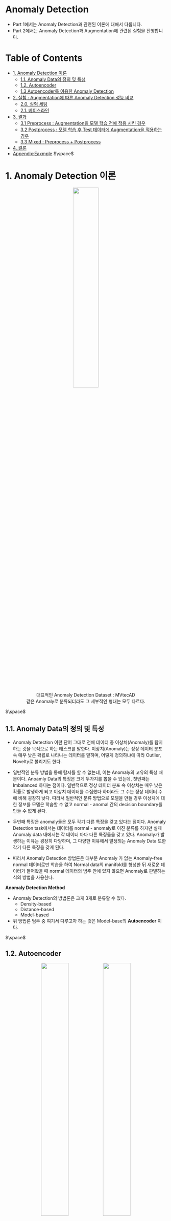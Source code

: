 # Anomaly Detection 
- Part 1에서는 Anomaly Detection과 관련된 이론에 대해서 다룹니다. 
- Part 2에서는 Anomaly Detection과 Augmentation에 관련된 실험을 진행합니다.

# Table of Contents 
- [1. Anomaly Detection 이론](#1-anomaly-detection-이론)
  - [1.1. Anomaly Data의 정의 및 특성](#11-anomaly-data의-정의-및-특성)
  - [1.2. Autoencoder](#12-autoencoder)
  - [1.3 Autoencoder를 이용한 Anomaly Detection](#13-autoencoder를-이용한-anomaly-detection)
- [2. 실험 : Augmentation에 따른 Anomaly Detection 성능 비교](#2-실험--augmentation에-따른-anomaly-detection-성능-비교)
  - [2.0. 실험 세팅](#20-실험-세팅)
  - [2.1. 베이스라인](#21-베이스라인)
- [3. 결과](#3-결과)
  - [3.1 Preprocess : Augmentation을 모델 학습 전에 적용 시킨 경우](#31-preprocess--augmentation을-모델-학습-전에-적용-시킨-경우)
  - [3.2 Postprocess : 모델 학습 후 Test 데이터에 Augmentation을 적용하는 경우](#32-postprocess--모델-학습-후-test-데이터에-augmentation을-적용하는-경우)
  - [3.3 Mixed : Preprocess + Postprocess](#33-mixed--preprocess--postprocess)
- [4. 결론](#4-결론)
- [Appendix:Eaxmple](https://github.com/crimama/BA/tree/main/3.Anomaly%20Detection/Example)
$\space$

# 1. Anomaly Detection 이론

<p align='center'><img src = 'https://user-images.githubusercontent.com/92499881/201667850-4c6a54ad-94c5-43bb-93fe-df0194236f93.png' width='40%',height='40%'>

<center>대표적인 Anomaly Detection Dataset : MVtecAD</center>  
<center>같은 Anomaly로 분류되더라도 그 세부적인 형태는 모두 다르다.</center>

$\space$

## 1.1. Anomaly Data의 정의 및 특성
- Anomaly Detection 이란 단어 그대로 전체 데이터 중 이상치(Anomaly)를 탐지하는 것을 목적으로 하는 태스크를 말한다. 이상치(Anomaly)는 정상 데이터 분포 속 매우 낮은 확률로 나타나는 데이터를 말하며, 어떻게 정의하냐에 따라 Outlier, Novelty로 불리기도 한다. 
  
- 일반적인 분류 방법을 통해 탐지를 할 수 없는데, 이는 Anomaly의 고유의 특성 때문이다. Anoamly Data의 특징은 크게 두가지를 뽑을 수 있는데, 첫번째는 Imbalanced 하다는 점이다. 일반적으로 정상 데이터 분포 속 이상치는 매우 낮은 확률로 발생하게 되고 이상치 데이터를 수집했다 하더라도 그 수는 정상 데이터 수에 비해 굉장히 낮다. 따라서 일반적인 분류 방법으로 모델을 만들 경우 이상치에 대한 정보를 모델은 학습할 수 없고 normal - anomal 간의 decision boundary를 만들 수 없게 된다. 
  
- 두번째 특징은 anomaly들은 모두 각기 다른 특징을 갖고 있다는 점이다. Anomaly Detection task에서는 데이터를 normal - anomaly로 이진 분류를 하지만 실제 Anomaly data 내에서는 각 데이터 마다 다른 특징들을 갖고 있다. Anomaly가 발생하는 이유는 굉장히 다양하며, 그 다양한 이유에서 발생되는 Anomaly Data 또한 각기 다른 특징을 갖게 된다. 
- 따라서 Anomaly Detection 방법론은 대부분 Anomaly 가 없는 Anomaly-free normal 데이터로만 학습을 하여 Normal data의 manifold를 형성한 뒤 새로운 데이터가 들어왔을 때 normal 데이터의 범주 안에 있지 않으면 Anomaly로 판별하는 식의 방법을 사용한다. 

**Anomaly Detection Method** 
- Anomaly Detection의 방법론은 크게 3개로 분류할 수 있다. 
  - Density-based 
  - Distance-based 
  - Model-based 
- 위 방법론 범주 중 여기서 다루고자 하는 것은 Model-base의 **Autoencoder** 이다. 

$\space$

## 1.2. Autoencoder

<figure class='half'>
    <p align='center'><img src = 'https://user-images.githubusercontent.com/92499881/201670009-d3e2128d-7d5f-4ab8-b412-a920c55c17a1.png' width='45%',height='50%'>
    <img src = 'https://user-images.githubusercontent.com/92499881/201671565-a7e5bf68-de12-466b-9c54-03002d93fab9.png' width='45%',height='50%'>
</figure>
<center>좌 : Autoencoder 구조 | 우 : Mnist를 이용하여 Autoencoder 학습한 결과</center>
<center>출처 : 강필성 교수님 비즈니스 애널리틱스 강의 자료</center>

$\space$

- Autoencoder란 대칭 구조를 갖고 있는 인코더와 디코더를 연결한 인공 신경망 구조로, 입력과 출력이 동일하다. 
- 인코더는 Input 데이터를 Embedding Vector를 압축하며, 디코더는 압축된 Embedding vector를 Input으로 받아 원래 데이터로 복원하는 구조로 학습이 진행된다. 
- 오토 인코더는 반드시 입력 변수의 수 보다 은닉 노드의 수가 더 적은 은닉 층이 있어야 하는데 이를 bottleneck layer 라고 한다. 
- 이러한 구조를 갖는 이유는 동일한 수의 노드를 갖게 되면 해당 Bottleneck layer는 단순히 입력을 외우게 되며 복원을 위한 Feature를 학습할 수 없게 되며, 오버피팅이 되는 것과 동일한 현상이 나타난다. 
- 기본적인 layer로는 MLP를 사용하지만 Convolution layer를 이용하여 Convolution Autoencoder를 만들 수 있다. 이 경우 디코더는 Convolution Transpose를 사용하거나 Upsampling 을 사용하여 데이터를 복원하게 된다. 

$\space$

## 1.3 Autoencoder를 이용한 Anomaly Detection 
<figure class='half'>
    <p align='center'><img src = 'https://user-images.githubusercontent.com/92499881/201673002-ee8d6909-9a0f-48f7-8d04-f5ae8d1938c8.png' width='45%',height='50%'>
    <img src = 'https://user-images.githubusercontent.com/92499881/201673015-31544a86-cc4e-403c-a6e0-fd013811a586.png' width='45%',height='50%'>
</figure>
<center>좌 : Reconstruction 방식 | 우 : Machine Learning 방식</center>
<center>출처 : 강필성 교수님 비즈니스 애널리틱스 강의 자료</center>

$\space$

- Autoencoder를 이용한 Anomaly Detection은 다양한 방법론이 있지만 학습된 Autoencoder를 어떻게 사용하냐에 따라 크게 두가지로 나눌 수 있다. 
    1. 학습된 Autoencoder를 모두 사용하는 Reconstruction 방식 
    2. 학습된 Encoder만을 이용하는 Machine Learning 방식 
```
Reconstruction Method
```
- Reconstruction 방식이란 Autoencoder를 통해 이미지를 Inference시킬 경우 복원된 이미지가 원래 이미지와의 차이를 이용해 Anomaly Detection을 하는 방식이다. Autoencoder는 Anomaly-free normal 데이터로만 학습 시키며 따라서 normal에 대한 정보만을 학습하게 된다. 이 경우 Autoencoder가 경험해 보지 못 한 Anomaly를 갖는 데이터가 input으로 들어오는 경우 정상적으로 복원 하는 것에 실패하게 된다. 
- 즉 Input 데이터와 Autoencoder 가 복원한 Output 데이터 간의 차이를 이용하여 Anomaly Detection을 수행하게 되며 l2 Norm, Cosine Similarity 등을 이용하여 Anomaly Score를 계산하게 된다. 
- 원본 이미지와 복원된 이미지 간의 차이를 Pixel 단위로 측정하여 Anomaly score를 산출할 수 있으므로 어느 특정 region, pixel이 anomaly인지 쉽게 알 수 있다는 장점이 있다. 
- 하지만 입력에 대한 약간의 변형에도 모델이 민감하게 반응하며, 최근에는 Test data 역시도 정상적으로 복원 해 내는 문제점이 두드러지고 있다. 
  - Reconstruction 방식의 경우 Normal데이터는 잘 복원하고 Test 데이터는 잘 복원하지 못 한다는 가정 하에 Anomaly Detection이 수행 되지만 Test data도 잘 복원 될 경우 이 가정이 깨지므로 정상적으로 Anoamly Detection을 수행할 수 없다. 
```
Machine learning
```
- Machine learning 방식이란 학습된 Autoencoder의 Encoder를 통해 얻어진 Embedding vectors를 이용하여 Anomaly detection을 수행하는 방식이다. 
- 앞서 Reconstruction 방식과 마찬가지로 Anomaly-free normal 데이터로만 학습 된 Autoencoder를 사용하며 해당 Autoencoder의 encoder는 Input 이미지의 Feature를 추출하는 역할을 하게 된다. 
- 추출된 Features들은 Input 데이터의 Representation으로 사용되며 OC-SVM 이나 Isolation forest, SVDD와 같은 Machine learning 기반의 Anomaly detection 방법론을 통해 Anomaly Detection을 수행하게 된다. 
  





$\space$

# 2. 실험 : Augmentation에 따른 Anomaly Detection 성능 비교  
- Augmentation이란 한정된 데이터의 양을 늘리기 위해 원본에 각종 변환을 적용하여 데이터를 증강시키는 기법입니다. 일반적으로 학습 전 이미지에 변형을 가하는 전처리 형식으로 사용 됩니다. 
- 이 Augmentation이 Anomaly Detection에 적용되었을 때 성능이 어떻게 변화하는지 확인하고자 합니다. 
- 사용된 베이스라인은 AutoEncoder와 OC-SVM으로, OC-SVM은 학습된 AutoEncoder의 인코더로 추출된 임베딩 벡터를 인풋으로 사용합니다. 
- 실험을 통해 확인하고자 하는 바는 아래와 같습니다. 
```
    1. Preprocess : 학습 전 Augmentation 적용 및 종류에 따른 성능 변화 
    2. Postprocess : Augmentation 없이 오토인코더 학습시킨 뒤 Test에 Augmentation을 적용시켜 Anomaly Detection을 수행시킬 때 성능 변화  
    2. Mixed process : Preprocess 와 Postprocess를 모두 적용 시킬 경우의 성능 변화 
```
$\space$

## 2.0. 실험 세팅 
**Train** 
- 기본 Baseline model을 Convolution Auto Encoder를 사용하며 loss function으로는 reconstruction error : l2 norm을 사용합니다. 사용하는 데이터셋은 MVtecAD의 hazelnut 데이터셋과 Carpet 데이터셋을 사용합니다. 
  
- Auto Encoder를 학습시킬 때는 Anomaly-free Training data를 사용하며 Test data inference 시에는 Normal - Anoaml 만 분류합니다. (세부적인 Anomaly category 무시)
  
- 적용되는 Augmentation 종류는 아래와 같습니다. 
  - Identical (No any Augmentation)
  - RandomCrop 
  - RandomAutoContrast 
  - RandomRotation
  - RandomGaussianBlur 
  - RandomSolarize
  - RandomVerticlal-horizontal flip 
  
**Anomaly Detection**
1. Reconstruction 
   - Reconstruction 방식은 Test data 추론 시 원본 이미지와 복원된 이미지 간의 l2 norm(Reconstruction error)을 계산하여 이를 Anomaly Score로 사용합니다. 
2. Machine Learning 
   - Machine Learning 방식은 Reconstruction 방식과 마찬가지로 AutoEncoder를 학습시킨 뒤 Encoder를 이용해 각 Test 이미지의 Embedding Vector를 추출하여 이를 Input으로 사용하 Machine learning에 적용합니다. 
   - 이 경우 먼저 Normal Train 데이터로 OC-SVM을 학습시킨 뒤 Test 데이터를 Inference합니다. 
- Metric 
  - 성능 비교를 위해 **AUROC**를 사용합니다. 
  - Normal 과 Anomal간의 class 비율이 imbalance하며 anomaly score를 normal과 anomal로 구분할 Threshold를 따로 결정하지 않더라도 성능을 비교할 수 있기 때문에 선택하였습니다. 

$\space$

## 2.1. 베이스라인 
**전처리 및 데이터 로더**
- 디렉토리로 부터 이미지 디렉토리 및 라벨 로드
- Train - Valid split 
- 이미지 디렉토리와 라벨을 이용해 데이터셋 및 로더 생성 
- Augmentation은 Train 데이터에만 적용 됨 
```python
#Datadir_init : 데이터 폴더로 부터 이미지 디렉토리와 라벨 가져오는 클래스 
class Datadir_init:
    def __init__(self,Dataset_dir='./Dataset/hazelnut'):
        self.Dataset_dir = Dataset_dir 
        
    def test_load(self):
        test_label_unique = pd.Series(sorted(glob(f'{self.Dataset_dir}/test/*'))).apply(lambda x : x.split('/')[-1]).values
        test_label_unique = {key:value for value,key in enumerate(test_label_unique)}
        self.test_label_unique = test_label_unique 

        test_dir = f'{self.Dataset_dir}/test/'
        label = list(test_label_unique.keys())[0]

        test_img_dirs = [] 
        test_img_labels = [] 
        for label in list(test_label_unique.keys()):
            img_dir = sorted(glob(test_dir +f'{label}/*'))
            img_label = np.full(len(img_dir),test_label_unique[label])
            test_img_dirs.extend(img_dir)
            test_img_labels.extend(img_label)
        return np.array(test_img_dirs),np.array(test_img_labels) 

    def train_load(self):
        train_img_dirs = sorted(glob(f'{self.Dataset_dir}/train/good/*.png'))
        return np.array(train_img_dirs) 

#MVtecADDataset : 앞서 읽어온 이미지 디렉토리와 라벨 데이터를 Datset으로 만들어 주는 클래스 
class MVtecADDataset(Dataset):
    def __init__(self,cfg,img_dirs,labels=None,Augmentation=None):
        super(MVtecADDataset,self).__init__()
        self.cfg = cfg 
        self.dirs = img_dirs 
        self.augmentation = self.__init_aug__(Augmentation)
        self.labels = self.__init_labels__(labels)

    def __len__(self):
        return len(self.dirs)

    def __init_labels__(self,labels):
        if np.sum(labels) !=None:
            return labels 
        else:
            return np.zeros(len(self.dirs))
    
    def __init_aug__(self,Augmentation):
        if Augmentation == None:
            augmentation = transforms.Compose([
                                                transforms.ToTensor(),
                                                transforms.Resize((self.cfg['img_size'],self.cfg['img_size']))
                                                #transforms.Normalize((0.485, 0.456, 0.406), (0.229, 0.224, 0.225))
                                            ])
        else: 
            augmentation = Augmentation 
        return augmentation                                      

    def __getitem__(self,idx):
        img_dir = self.dirs[idx]
        img = Image.open(img_dir)
        img = self.augmentation(img)

        if np.sum(self.labels) !=None:
            return img,self.labels[idx] 
        else:
            return img

#이미지 디렉토리 및 라벨 로드 
Data_dir = Datadir_init()
train_dirs = Data_dir.train_load()
test_dirs,test_labels = Data_dir.test_load()

#augmentation 
augmentation = transforms.Compose([
                        transforms.ToTensor(),
                        transforms.Resize((256,256))
    ])    

#Train-Valid split 
indx = int(len(train_dirs)*0.8)
train_dset = MVtecADDataset(cfg,train_dirs[:indx],Augmentation=augmentation)
valid_dset = MVtecADDataset(cfg,train_dirs[indx:])
test_dset = MVtecADDataset(cfg,test_dirs,test_labels)

#DataLoader 
train_loader = DataLoader(train_dset,batch_size=cfg['batch_size'],shuffle=True)
valid_loader = DataLoader(valid_dset,batch_size=cfg['batch_size'],shuffle=False)
test_loader = DataLoader(test_dset,batch_size=cfg['batch_size'],shuffle=False)            
```

  
**Augmentation 구성**
- Augmentation은 아무것도 적용하지 않는 경우까지 포함해 총 7개 경우의 수가 있음 
- 각 Augmentation 구성은 1개의 Augmentation으로만 이루어져 있으며 Random Crop을 제외한 나머지는 모두 256으로 Resize되게 구성 됨  
- 위 코드에서는 예시로 Baseline Augmentation을 작성 하였지만 실제 실험에서는 아래 Augmentation을 하나씩 바꿔가며 진행 
```python
def create_transformation(cfg):
    
    aug1 = transforms.Compose([
                        transforms.ToTensor(),
                        transforms.RandomCrop((256,256))
    ])
    
    aug2 = transforms.Compose([
                            transforms.ToTensor(),
                            transforms.RandomAutocontrast(),
                            transforms.Resize((cfg['img_size'],cfg['img_size']))
    ])

    aug3 = transforms.Compose([
                            transforms.ToTensor(),
                            transforms.RandomRotation(degrees=20),
                            transforms.Resize((cfg['img_size'],cfg['img_size']))
    ])
    aug4 = transforms.Compose([
                            transforms.ToTensor(),
                            transforms.GaussianBlur(11),
                            transforms.Resize((cfg['img_size'],cfg['img_size']))
    ])

    aug5 = transforms.Compose([
                            transforms.ToTensor(),
                            transforms.RandomSolarize(0.1),
                            transforms.Resize((cfg['img_size'],cfg['img_size']))
    ])
    aug6 = transforms.Compose([
                            transforms.ToTensor(),
                            transforms.RandomHorizontalFlip(0.5),
                            transforms.RandomVerticalFlip(0.5),
                            transforms.Resize((cfg['img_size'],cfg['img_size']))\
    ])                                           
    aug_default = transforms.Compose([
                        transforms.ToTensor(),
                        transforms.Resize((256,256))
    ])                        

    Transformation_set = {} 
    Transformation_set = { key:value for key,value in enumerate([aug1,aug2,aug3,aug4,aug5,aug6,aug_default])}
    return  Transformation_set[cfg['aug_number']]
```
**모델구성** 
- Convolution Autoencoder는 대칭 구조로 인코더와 디코더로 구성되어 있음 
- 인코더는 Convolution layer를 기본으로 하며 `stride=2` 를 통해 Input 이 Downsampling이 되고 linear projection을 통해 embedding vector를 추출 함 
- 디코더는 Conovlution Transpose layer를 기본으로 하며 Input으로 embedding vector를 받으며 Convolution transpose에 적용할 수 있도록 reshape, unflatten을 거친뒤 ConvTranspose(`stride=2`)를 통해 Upsampling이 된다. 
  
```python
class MVtecEncoder(nn.Module):
    def __init__(self,encoded_space_dim):
        super(MVtecEncoder,self).__init__()

        self.encoder_cnn = nn.Sequential(
                                        nn.Conv2d(in_channels=3,out_channels=8,kernel_size=3,stride=2,padding=1),
                                        nn.BatchNorm2d(8),
                                        nn.ReLU(),
                                        nn.Conv2d(in_channels=8,out_channels=16,kernel_size=3,stride=2,padding=1),
                                        nn.BatchNorm2d(16),
                                        nn.ReLU(),
                                        nn.Conv2d(in_channels=16,out_channels=32,kernel_size=3,stride=2,padding=1),
                                        nn.BatchNorm2d(32),
                                        nn.ReLU(),
                                        nn.Conv2d(in_channels=32,out_channels=64,kernel_size=3,stride=2,padding=1),
                                        nn.ReLU(),
                                        nn.BatchNorm2d(64),
                                        nn.Conv2d(in_channels=64,out_channels=128,kernel_size=3,stride=2,padding=1),
                                        nn.ReLU()
)

        self.flatten = nn.Flatten(start_dim=1)
        self.encoder_lin = nn.Sequential(
                                        nn.Linear(8*8*128,512),
                                        nn.ReLU(True),
                                        nn.Linear(512,encoded_space_dim)
                                        )
        

    def forward(self,x):
        x = self.encoder_cnn(x)
        x = self.flatten(x)
        x = self.encoder_lin(x)
        return x 

class MVtecDecoder(nn.Module):
    def __init__(self,encoded_space_dim):
        super(MVtecDecoder,self).__init__()       

        self.decoder_lin = nn.Sequential(
            nn.Linear(encoded_space_dim,512),
            nn.ReLU(True),
            nn.Linear(512,7*7*128),
            nn.ReLU(True)
        )
        self.unflatten = nn.Unflatten(dim=1,unflattened_size=(128,7,7))      

        self.decoder_cnn = nn.Sequential(
                            nn.ConvTranspose2d(128,64,3,stride=2,output_padding=1),
                            nn.BatchNorm2d(64),
                            nn.ReLU(True),
                            nn.ConvTranspose2d(64,32,3,stride=2,padding=1,output_padding=1),
                            nn.BatchNorm2d(32),
                            nn.ReLU(True),
                            nn.ConvTranspose2d(32,16,3,stride=2,padding=1,output_padding=1),
                            nn.BatchNorm2d(16),
                            nn.ReLU(True),
                            nn.ConvTranspose2d(16,8,3,stride=2,padding=1,output_padding=1),
                            nn.BatchNorm2d(8),
                            nn.ReLU(True),
                            nn.ConvTranspose2d(8,3,3,stride=2,padding=1,output_padding=1)
        )
    def forward(self,x):
        x = self.decoder_lin(x)
        x = self.unflatten(x)
        x = self.decoder_cnn(x)
        x = torch.sigmoid(x)
        return x 

class Convolution_Auto_Encoder(nn.Module):
    def __init__(self,Encoder,Decoder,encoded_space_dim ):
        super(Convolution_Auto_Encoder,self).__init__()
        self.encoder = Encoder(encoded_space_dim)
        self.decoder = Decoder(encoded_space_dim)

    def forward(self,x):
        x = self.encoder(x)
        x = self.decoder(x)
        return x         
```

**학습 전 객체 생성**
- 학습에 필요한 객체들을 생성해 줌 
```python 
#Config 에서 설정한 space_dim(bottleneck size) 대로 오토인코더 생성 
model = Convolution_Auto_Encoder(MVtecEncoder,MVtecDecoder,cfg['encoded_space_dim']).to(cfg['device'])
criterion = nn.MSELoss()
optimizer = torch.optim.AdamW(model.parameters(),lr=cfg['lr'],weight_decay=cfg['weight_decay'])
scheduler = torch.optim.lr_scheduler.CosineAnnealingLR(optimizer,T_max=100,eta_min=0) #optimizer learning rate 조절 용 Scheduler 

```
**모델 학습**

```python
total_train_loss = [] 
total_valid_loss = [] 
best_valid_loss = np.inf 
for epoch in tqdm(range(cfg['Epochs'])):
    model.train() 
    optimizer.zero_grad()
    train_loss = [] 
#Train Process 
    for img,_ in train_loader:
        img = img.to(cfg['device']).type(torch.float32)
        y_pred = model(img).type(torch.float32)
        loss = criterion(img,y_pred)

        #Backpropagation 
        loss.backward()
        optimizer.step()
        train_loss.append(loss.detach().cpu().numpy())
    scheduler.step()        

#Valid process 
    model.eval()
    valid_loss = [] 
    with torch.no_grad():
        for img,_ in valid_loader:
            img = img.to(cfg['device'])
            y_pred = model(img)
            loss = criterion(img,y_pred)
            valid_loss.append(loss.detach().cpu().numpy())
    print(f'\t epoch : {epoch+1} valid loss : {np.mean(valid_loss):.3f}')
    #시각화 
    fig, (ax1,ax2) = plt.subplots(ncols=2,nrows=1,figsize=(5, 5))
    ax1.imshow(img[0].detach().cpu().permute(1,2,0).numpy())
    ax2.imshow(y_pred[0].detach().cpu().permute(1,2,0).numpy())
    plt.show()
```
**학습 후 테스트 Inference**
- 학습은 오토인코더 한개만 진행 되지만 Metric은 두가지가 진행 됨 
- **Reconstruction** 방식과 **Machine learning : OC-SVM** 
- 동일한 학습된 오토인코더를 사용하되 OC-SVM은 인코더만 사용 함
```python
#오토인코더를 모두 사용하는 Reconstruction과 Encoder만을 사용하는 Machinelearning 모두 진행 
encoder = model.encoder 
Pred_imgs = [] 
Pred_vecs = [] 
True_imgs = [] 
True_labels = []
for img,label in test_loader:
    img,label = img.to(cfg['device']).type(torch.float32),label.to(cfg['device']).type(torch.float32)

    with torch.no_grad():
        Pred_img = model(img)
        Pred_vec = encoder(img)

    Pred_imgs.extend(Pred_img.detach().cpu().numpy())
    Pred_vecs.extend(Pred_vec.detach().cpu().numpy())
    True_imgs.extend(img.detach().cpu().numpy())
    True_labels.extend(label.detach().numpy())

#머신러닝의 OC-SVM을 학습시키기 위했선 Training 데이터도 필요함 
Train_vecs = [] 
Train_labels = [] 

for img,label in train_loader:
    img,label = img.to(cfg['device']).type(torch.float32),label.to(cfg['device']).type(torch.float32)

    with torch.no_grad():
        Train_vec = encoder(img)
    Train_vecs.extend(Train_vec.detach().cpu().numpy())
    Train_labels.extend(label.detach().cpu().numpy())

Train_vecs = np.array(Train_vecs)
Train_labels = np.array(Train_labels)
```

**테스트 데이터 평가 : Reconstruction**
```python 
#Reconstruction 방법론을 이용한 경우 각 이미지의 Anomaly Score 계산 -> MSE를 사용 함 
from sklearn.metrics import roc_curve,auc 
test_score = np.mean(np.array(Pred_imgs-True_imgs).reshape(len(True_labels),-1)**2,axis=1)
fpr,tpr,threshold = roc_curve(True_labels,test_score,pos_label=0)
AUROC = round(auc(fpr,tpr),4)
```

**테스트 데이터 평가 : Machine learning**
```python
#Machine learning : OC-SVM 방법론을 이용한 경우 Train - normal 데이터로 학습한 뒤 Test 데이터 Inference 
#우선 normal 데이터의 스케일링 진행 
from sklearn.preprocessing import MinMaxScaler
minmax = MinMaxScaler()
train_normalized_vecs = minmax.fit_transform(Train_vecs)
test_normalized_vecs = minmax.transform(Pred_vecs)

#Test 라벨 정제 
'''
- Test 라벨의 경우 Anomaly가 세부 카테고리로 나뉘어 있음 
- 이를 Anomaly  하나로 통합해야 함 
- 기존의 Normal의 라벨은 2 이므로 나머지는 모두 1로 바꾼 뒤 2를 -1로 변환 함 
- True_labels == Test 데이터의 진짜 라벨 
'''
True_labels = np.where(True_labels==2,True_labels,1)  
True_labels = np.where(True_labels==1,True_labels,-1) # Anomaly:-1, normal:1

#모델 학습 
from sklearn.svm import OneClassSVM
model = OneClassSVM()
model.fit(train_normalized_vecs)
Pred_labels = model.predict(test_normalized_vecs)
preds = model.score_samples(test_normalized_vecs)

#AUROC 계산 
fpr,tpr,threshold = roc_curve(preds,True_labels,pos_label=1)
AUROC = round(auc(fpr, tpr),4)
```

$\space$

# 3. 결과 
## 3.1 Preprocess : Augmentation을 모델 학습 전에 적용 시킨 경우
**AUROC 결과**  
<p align='center'><img src = 'https://user-images.githubusercontent.com/92499881/202158611-03d9286a-b914-46d1-89b0-65968eb6590e.png' width='90%',height='100%'>

**ROC-Curve**
<center>Dataset : Hazlenut</center>
<figure class='half'>
   <p align='center'><img src = 'https://user-images.githubusercontent.com/92499881/201528003-c1b27965-ca5a-49f4-8567-0194c2ab8839.png' width='35%',height='30%'>
   <img src = 'https://user-images.githubusercontent.com/92499881/201529458-e01bcb86-7460-4301-b1c4-68af7add49e1.png' width='35%',height='30%'>
</figure>
<center>Dataset : Carpet</center>
<figure class='half'>
   <p align='center'><img src = 'https://user-images.githubusercontent.com/92499881/202158919-fef19595-d6d5-464b-8200-60ed8691979d.png' width='35%',height='30%'>
   <img src = 'https://user-images.githubusercontent.com/92499881/202158928-49d51b02-e958-4629-90a0-747ebffa10fc.png' width='35%',height='30%'>
</figure>

```
결과 분석
- Augmentation을 적용하는 경우 Method 상관 없이 대체로 성능이 좋아지는 것을 볼 수 있다. 
- 대체로 Reconstruction 보다는 OC-SVM이 더 나은 성능을 보여주고 있는데, Image level에서 Anoamly Detection을 수행하는 것 보다는 Feature   
  space에서 Anoamly Detection을 수행하는 것이 더 좋다라고 생각할 수 있을 것 같다. 
- Carpet 데이터셋의 Flip과 Crop의 경우 Augmentation을 아무것도 적용하지 않은 Base와 꽤 큰 성능 차이를 보여주고 있다. 
- 이는 Carpet 데이터가 비슷한 패턴을 갖고 있기 때문에 형태 변화를 통해 모델이 다양한 Feature를 학습할 수 있었기 때문이라고 생각한다. 
```


## 3.2 Postprocess : 모델 학습 후 Test 데이터에 Augmentation을 적용하는 경우 
- 아무런 Augmentation을 적용하지 않은 Baseline AutoEncoder에 Test 데이터 Inference 시 Augmentation 적용
- Augmentation 세부 세팅값은 Reconstruction, OC-SVM 모두 동일 

**AUROC**

<p align='center'><img src = 'https://user-images.githubusercontent.com/92499881/202161851-8c0d00e4-e560-4dfa-a023-abd7fb553e98.png' width='90%',height='100%'>


**ROC-Curve**
<center>Dataset : Hazlenut</center>
<figure class='half'>
   <p align='center'><img src = 'https://user-images.githubusercontent.com/92499881/201528506-f8c65f5a-0e67-4b4f-bf91-95ed7b3187e2.png' width='35%',height='30%'>
   <img src = 'https://user-images.githubusercontent.com/92499881/201528520-f4f48f60-b6f5-4b40-a01e-eb91da1f4a78.png' width='35%',height='30%'>
</figure>
<center>Dataset : Carpet</center>
<figure class='half'>
   <p align='center'><img src = 'https://user-images.githubusercontent.com/92499881/202162084-8415fb04-2425-468d-ada3-5bdf21905efe.png' width='35%',height='30%'>
   <img src = 'https://user-images.githubusercontent.com/92499881/202162098-c44e720b-e4b7-4b20-8c5d-b4688dea55e6.png' width='35%',height='30%'>
</figure>


```
결과 분석
- Augmentation의 종류에 따라 편차는 존재하지만 대체적으로는 Augmentation을 사용하지 않은 경우 보다 성능이 증가한 것으로 보인다. 
- 다만 Hazelnut 데이터의 경우 Crop이 가장 좋은 성능을 보이고 있는데 이는 운이지 않을까 하는 생각이 든다. 
- Crop은 랜덤하게 이미지의 일부분을 지정한 사이즈에 맞게 자르는 방식으로, 자르는 과정에서 Anomaly area가 잘려 원본 이미지 보다 Anomaly 부분이 
  크게 포착되어 성능이 향상된 것으로 생각된다. 
- 반대로 생각하면 Crop하는 과정에서 Anomaly 파트는 사라질 수 있기 때문에 이는 좋은 방법이라고 생각되지 않는다. 
```

## 3.3 Mixed : Preprocess + Postprocess 
- Preprocess 와 Postprocess에서 가장 성능이 좋은 Augmentation 종류 각각 뽑아 같이 사용하는 경우 성능 측정 
- 각 데이터 및 방법론에 적용한 Augmentation은 아래와 같음 
<p align='center'><img src='https://user-images.githubusercontent.com/92499881/202165428-6126a76b-b792-4540-8679-53afedce8336.png'>

**AUROC**
<p align='center'><img src = 'https://user-images.githubusercontent.com/92499881/202163709-517dbae5-fec4-4860-9ac8-0b79e52f241b.png' width='90%',height='100%'>   


**ROC-Curve**

<center>Dataset : Hazlenut</center>
<figure class='half'>
   <p align='center'><img src = 'https://user-images.githubusercontent.com/92499881/201528953-7ea03864-25c7-4b1c-958c-2a7e70978fcd.png' width='40%',height='30%'>
   <img src = 'https://user-images.githubusercontent.com/92499881/202165816-7267ebe7-907d-4490-9e7a-88e5022b9ba1.png' width='40%',height='30%'>
</figure>
<center>Dataset : Carpet</center>
<figure class='half'>
   <p align='center'><img src = 'https://user-images.githubusercontent.com/92499881/202165951-c93cae99-e847-40cc-8266-88657c387af5.png' width='40%',height='30%'>
   <img src = 'https://user-images.githubusercontent.com/92499881/202166195-fd6ce4b7-bf1f-44f5-919f-5387ebdc1a48.png' width='40%',height='30%'>
</figure>



```
결과 분석
- Carpet 데이터의 Reconstruction 방법을 제외하곤 Preprocess-Postprocess를 모두 적용한 경우 성능 향상을 보이는데 꽤 큰 성능 향상을 보여주고 있다
- 특히 Carpet 데이터의 OC-SVM 방법론의 경우 0.862라는 높은 수치를 보여주고 있는데 단순한 패턴을 가지고 있는 데이터셋에 Flip을 적용함으로써 모델이 다양한 
  Feature를 포착할 수 있었던 것은 아닌가 라는 생각이 든다. 
- 하지만 반대로 Flip은 Rotate나 Crop과 같은 다른 morphology 변형 방법들과는 달리 수직, 수평으로 뒤집는 단순한 방법이기 때문에 앞서 말한 가설이 맞는지에 
  대한 의문도 같이 들기도 한다. 
```
**전체 결과**
 <p align='center'><img src = 'https://user-images.githubusercontent.com/92499881/202166647-fa1b09d0-bbd6-48a5-b713-8c560b43d089.png'>

# 4. 결론 
- 본 실험을 통해 Augmentation이 Anomaly Detection에 어떤 영향을 끼치는 지 확인을 해 보았다. 적용한 Augmentation 종류에 따라 성능 차이는 컸으며 대체로 Preprocess 와 Postprocess 모두 사용하는 경우 성능이 더 좋아지는 결과를 보였다. 
- 다만 이 실험을 통해 무조건 Augmentation이 Anomaly Detection에 항상 좋다고 말할 수 없다. 이 실험에서는 해당 데이터 셋이 운이 좋게 Augmentation을 적용함에 따라 normal 과 anomal 간의 distinct boundary가 멀어짐에 따라 성능이 좋아진다고 생각할 수 있으며, 다른 데이터셋이나 Augmentation에 따른 영향은 추가적인 실험이 필요하다. 
- 또한 Augmentation을 적용하는 경우 단일 방법으로 사용하는 것이 다소 아쉬운데, 기회가 된다면 여러 Augmentation 조합을 구성하여 한다면 더 좋은 결과를 얻을 수 있을 것이라 생각된다. 
- 또한 Decision boundary나 데이터 instance에 대한 시각화를 통해 Preprocess 또는 Postprocess에 따라 어떻게 변화 혹은 이동하였는지 확인한다면 더 명확한 인사이트를 얻을 수 있을 것이라 생각된다. 

  
